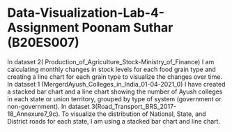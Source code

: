 # Data-Visualization-Lab-4-Assignment  Poonam Suthar (B20ES007)

In dataset 2( Production_of_Agriculture_Stock-Ministry_of_Finance) I am calculating monthly changes in stock levels for each food grain type and creating a line chart for each grain type to visualize the changes over time.
In dataset 1 (MergerdAyush_Colleges_in_India_01-04-2021_0) I have created a stacked bar chart and a line chart showing the number of Ayush colleges in each state or union territory, grouped by type of system (government or non-government). 
In dataset 3(Road_Transport_BRS_2017-18_Annexure7_9c). To visualize the distribution of National, State, and District roads for each state, I am using a stacked bar chart and line chart.
